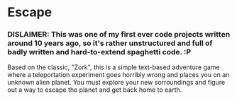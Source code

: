 # Escape
### DISLAIMER: This was one of my first ever code projects written around 10 years ago, so it's rather unstructured and full of badly written and hard-to-extend spaghetti code. :P
Based on the classic, "Zork", this is a simple text-based adventure game where a teleportation experiment goes horribly wrong and places you on an unknown alien planet. You must explore your new sorroundings and figure out a way to escape the planet and get back home to earth.
